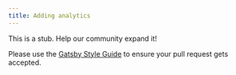```yaml
---
title: Adding analytics
---
```


This is a stub. Help our community expand it!

Please use the [Gatsby Style Guide](/docs/gatsby-style-guide/) to ensure your
pull request gets accepted.
